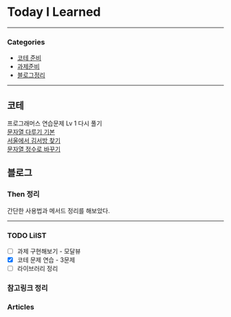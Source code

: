 # Today I Learned
> 

---

### Categories
- [코테 준비](#코테)
- [과제준비](#과제)
- [블로그정리](#블로그)
---

## 코테
프로그래머스 연습문제 Lv 1 다시 풀기  
[문자열 다루기 기본](https://keeplo.tistory.com/405)  
[서울에서 김서방 찾기](https://keeplo.tistory.com/404)  
[문자열 정수로 바꾸기](https://keeplo.tistory.com/403)  

## 블로그
### Then 정리
간단한 사용법과 메서드 정리를 해보았다.

---

### TODO LiIST
- [ ] 과제 구현해보기 - 모달뷰 
- [x] 코테 문제 연습 - 3문제
- [ ] 라이브러리 정리

### 참고링크 정리

### Articles